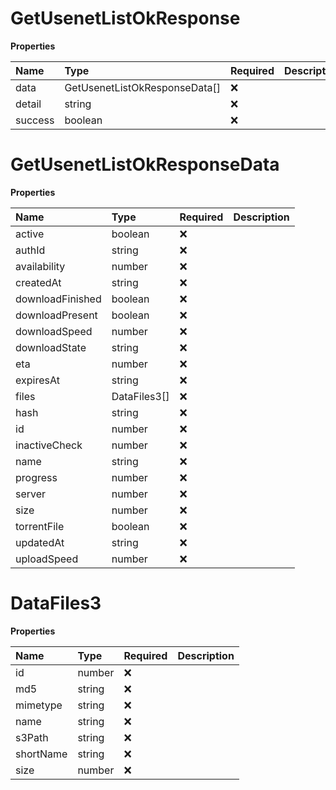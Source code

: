 # GetUsenetListOkResponse

**Properties**

| Name    | Type                          | Required | Description |
| :------ | :---------------------------- | :------- | :---------- |
| data    | GetUsenetListOkResponseData[] | ❌       |             |
| detail  | string                        | ❌       |             |
| success | boolean                       | ❌       |             |

# GetUsenetListOkResponseData

**Properties**

| Name             | Type         | Required | Description |
| :--------------- | :----------- | :------- | :---------- |
| active           | boolean      | ❌       |             |
| authId           | string       | ❌       |             |
| availability     | number       | ❌       |             |
| createdAt        | string       | ❌       |             |
| downloadFinished | boolean      | ❌       |             |
| downloadPresent  | boolean      | ❌       |             |
| downloadSpeed    | number       | ❌       |             |
| downloadState    | string       | ❌       |             |
| eta              | number       | ❌       |             |
| expiresAt        | string       | ❌       |             |
| files            | DataFiles3[] | ❌       |             |
| hash             | string       | ❌       |             |
| id               | number       | ❌       |             |
| inactiveCheck    | number       | ❌       |             |
| name             | string       | ❌       |             |
| progress         | number       | ❌       |             |
| server           | number       | ❌       |             |
| size             | number       | ❌       |             |
| torrentFile      | boolean      | ❌       |             |
| updatedAt        | string       | ❌       |             |
| uploadSpeed      | number       | ❌       |             |

# DataFiles3

**Properties**

| Name      | Type   | Required | Description |
| :-------- | :----- | :------- | :---------- |
| id        | number | ❌       |             |
| md5       | string | ❌       |             |
| mimetype  | string | ❌       |             |
| name      | string | ❌       |             |
| s3Path    | string | ❌       |             |
| shortName | string | ❌       |             |
| size      | number | ❌       |             |

